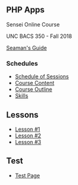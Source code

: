 ## PHP Apps
Sensei Online Course

UNC BACS 350 - Fall 2018

[Seaman's Guide](/guide/Index)


### Schedules

* [Schedule of Sessions](Schedule)
* [Course Content](Content)
* [Course Outline](Outline)
* [Skills](Skills.md)

## Lessons

* [Lesson #1](Lesson01)
* [Lesson #2](Lesson02)
* [Lesson #3](Lesson03)

## Test

* [Test Page](Test)
